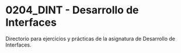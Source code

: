 # 0204_DINT - Desarrollo de Interfaces

Directorio para ejercicios y prácticas de la asignatura de Desarrollo de Interfaces.